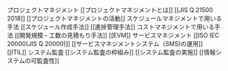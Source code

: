 プロジェクトマネジメント
[[プロジェクトマネジメントとは]]
[[JIS Q 21500 2018]]
[[プロジェクトマネジメントの活動]]
スケジュールマネジメントで用いる手法
[[スケジュール作成手法]]
[[進捗管理手法]]
コストマネジメントで用いる手法
[[開発規模・工数の見積もり手法]]
[[EVM]]
サービスマネジメント
[[ISO IEC 20000(JIS Q 20000)]]
[[サービスマネジメントシステム（SMS)の運用]]
[[ITIL]]
システム監査
[[システム監査の枠組み]]
[[システム監査の実施]]
[[情報システムの可監査性]]


